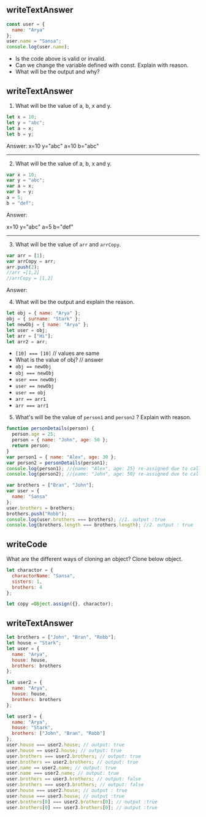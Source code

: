 ## writeTextAnswer

```js
const user = {
  name: "Arya"
};
user.name = "Sansa";
console.log(user.name);
```

- Is the code above is valid or invalid.
- Can we change the variable defined with const. Explain with reason.
- What will be the output and why?

## writeTextAnswer

1. What will be the value of a, b, x and y.

```js
let x = 10;
let y = "abc";
let a = x;
let b = y;
```

Answer:
x=10
y="abc"
a=10
b="abc"

---

2. What will be the value of a, b, x and y.

```js
var x = 10;
var y = "abc";
var a = x;
var b = y;
a = 5;
b = "def";
```

Answer:

x=10
y="abc"
a=5
b="def"

---

3. What will be the value of `arr` and `arrCopy`.

```js
var arr = [1];
var arrCopy = arr;
arr.push(2);
//arr =[1,2]
//arrCopy = [1,2]
```

Answer:

4. What will be the output and explain the reason.

```js
let obj = { name: "Arya" };
obj = { surname: "Stark" };
let newObj = { name: "Arya" };
let user = obj;
let arr = ["Hi"];
let arr2 = arr;
```

- `[10] === [10]` // values are same
- What is the value of obj? // answer
- `obj == newObj`
- `obj === newObj`
- `user === newObj`
- `user == newObj`
- `user == obj`
- `arr == arr1`
- `arr === arr1`

5. What's will be the value of `person1` and `person2` ? Explain with reason.

```js
function personDetails(person) {
  person.age = 25;
  person = { name: "John", age: 50 };
  return person;
}
var person1 = { name: "Alex", age: 30 };
var person2 = personDetails(person1);
console.log(person1); //{name: "Alex", age: 25} re-assigned due to call by reference 
console.log(person2); //{name: "John", age: 50} re-assigned due to call by reference
```

```js
var brothers = ["Bran", "John"];
var user = {
  name: "Sansa"
};
user.brothers = brothers;
brothers.push("Robb");
console.log(user.brothers === brothers); //1. output :true
console.log(brothers.length === brothers.length); //2. output : true
```

## writeCode

What are the different ways of cloning an object? Clone below object.

```js
let charactor = {
  charactorName: "Sansa",
  sisters: 1,
  brothers: 4
};

let copy =Object.assign({}, charactor);
```

## writeTextAnswer

```js
let brothers = ["John", "Bran", "Robb"];
let house = "Stark";
let user = {
  name: "Arya",
  house: house,
  brothers: brothers
};

let user2 = {
  name: "Arya",
  house: house,
  brothers: brothers
};

let user3 = {
  name: "Arya",
  house: "Stark",
  brothers: ["John", "Bran", "Robb"]
};
user.house === user2.house; // output: true
user.house == user2.house; // output: true
user.brothers === user2.brothers; // output: true
user.brothers == user2.brothers; // output: true
user.name == user2.name; // output: true
user.name === user2.name; // output: true
user.brothers == user3.brothers; // output: false
user.brothers === user3.brothers; // output: false
user.house === user2.house; // output : true
user.house === user3.house; // output :true
user.brothers[0] === user2.brothers[0]; // output :true
user.brothers[0] === user3.brothers[0]; // output :true
```
